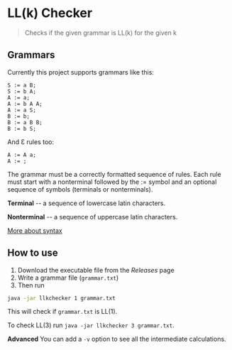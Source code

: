# LL(k) Checker

> Checks if the given grammar is LL(k) for the given k

## Grammars

Currently this project supports grammars like this:
```
S := a B;
S := b A;
A := a;
A := b A A;
A := a S;
B := b;
B := a B B;
B := b S;
```
And Ɛ rules too:
```
A := A a;
A := ; 
```

The grammar must be a correctly formatted sequence of rules.
Each rule must start with a nonterminal followed by the := symbol
and an optional sequence of symbols (terminals or nonterminals).

**Terminal** -- a sequence of lowercase latin characters.

**Nonterminal** -- a sequence of uppercase latin characters.

[More about syntax](src/main/antlr/CFGrammar.g4)

## How to use

1. Download the executable file from the _Releases_ page
2. Write a grammar file (`grammar.txt`)
3. Then run
```bash
java -jar llkchecker 1 grammar.txt
```

This will check if `grammar.txt` is LL(1).

To check LL(3) run `java -jar llkchecker 3 grammar.txt`.

**Advanced** You can add a `-v` option to see all the intermediate calculations.
